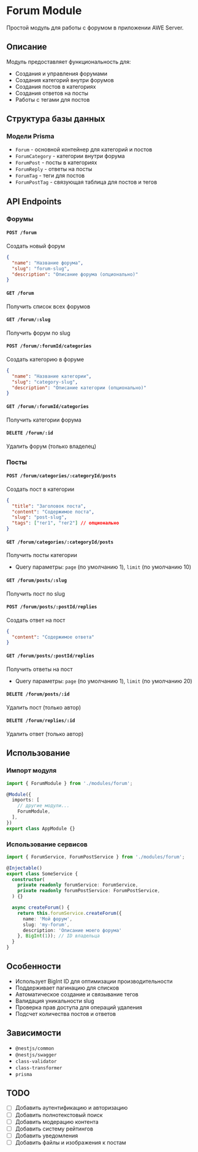# Forum Module

Простой модуль для работы с форумом в приложении AWE Server.

## Описание

Модуль предоставляет функциональность для:
- Создания и управления форумами
- Создания категорий внутри форумов
- Создания постов в категориях
- Создания ответов на посты
- Работы с тегами для постов

## Структура базы данных

### Модели Prisma
- `Forum` - основной контейнер для категорий и постов
- `ForumCategory` - категории внутри форума
- `ForumPost` - посты в категориях
- `ForumReply` - ответы на посты
- `ForumTag` - теги для постов
- `ForumPostTag` - связующая таблица для постов и тегов

## API Endpoints

### Форумы

#### `POST /forum`
Создать новый форум
```json
{
  "name": "Название форума",
  "slug": "forum-slug",
  "description": "Описание форума (опционально)"
}
```

#### `GET /forum`
Получить список всех форумов

#### `GET /forum/:slug`
Получить форум по slug

#### `POST /forum/:forumId/categories`
Создать категорию в форуме
```json
{
  "name": "Название категории",
  "slug": "category-slug",
  "description": "Описание категории (опционально)"
}
```

#### `GET /forum/:forumId/categories`
Получить категории форума

#### `DELETE /forum/:id`
Удалить форум (только владелец)

### Посты

#### `POST /forum/categories/:categoryId/posts`
Создать пост в категории
```json
{
  "title": "Заголовок поста",
  "content": "Содержимое поста",
  "slug": "post-slug",
  "tags": ["тег1", "тег2"] // опционально
}
```

#### `GET /forum/categories/:categoryId/posts`
Получить посты категории
- Query параметры: `page` (по умолчанию 1), `limit` (по умолчанию 10)

#### `GET /forum/posts/:slug`
Получить пост по slug

#### `POST /forum/posts/:postId/replies`
Создать ответ на пост
```json
{
  "content": "Содержимое ответа"
}
```

#### `GET /forum/posts/:postId/replies`
Получить ответы на пост
- Query параметры: `page` (по умолчанию 1), `limit` (по умолчанию 20)

#### `DELETE /forum/posts/:id`
Удалить пост (только автор)

#### `DELETE /forum/replies/:id`
Удалить ответ (только автор)

## Использование

### Импорт модуля

```typescript
import { ForumModule } from './modules/forum';

@Module({
  imports: [
    // другие модули...
    ForumModule,
  ],
})
export class AppModule {}
```

### Использование сервисов

```typescript
import { ForumService, ForumPostService } from './modules/forum';

@Injectable()
export class SomeService {
  constructor(
    private readonly forumService: ForumService,
    private readonly forumPostService: ForumPostService,
  ) {}

  async createForum() {
    return this.forumService.createForum({
      name: 'Мой форум',
      slug: 'my-forum',
      description: 'Описание моего форума'
    }, BigInt(1)); // ID владельца
  }
}
```

## Особенности

- Использует BigInt ID для оптимизации производительности
- Поддерживает пагинацию для списков
- Автоматическое создание и связывание тегов
- Валидация уникальности slug
- Проверка прав доступа для операций удаления
- Подсчет количества постов и ответов

## Зависимости

- `@nestjs/common`
- `@nestjs/swagger`
- `class-validator`
- `class-transformer`
- `prisma`

## TODO

- [ ] Добавить аутентификацию и авторизацию
- [ ] Добавить полнотекстовый поиск
- [ ] Добавить модерацию контента
- [ ] Добавить систему рейтингов
- [ ] Добавить уведомления
- [ ] Добавить файлы и изображения к постам
